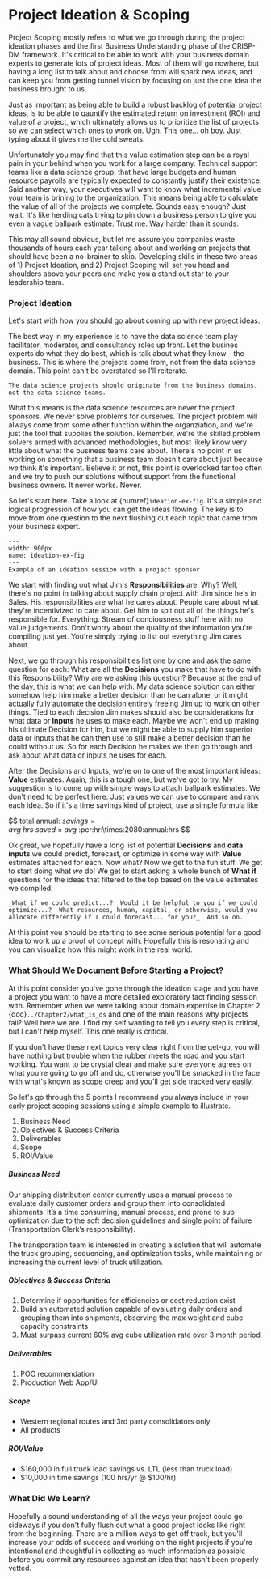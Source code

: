 # Project Ideation & Scoping

Project Scoping mostly refers to what we go through during the project ideation phases and the first Business Understanding phase of the CRISP-DM framework.  It's critical to be able to work with your business domain experts to generate lots of project ideas.  Most of them will go nowhere, but having a long list to talk about and choose from will spark new ideas, and can keep you from getting tunnel vision by focusing on just the one idea the business brought to us.  

Just as important as being able to build a robust backlog of potential project ideas, is to be able to qauntify the estimated return on investment (ROI) and value of a project, which ultimately allows us to prioritize the list of projects so we can select which ones to work on.  Ugh.  This one... oh boy.  Just typing about it gives me the cold sweats.

Unfortunately you may find that this value estimation step can be a royal pain in your behind when you work for a large company.  Technical support teams like a data science group, that have large budgets and human resource payrolls are typically expected to constantly justify their existence.  Said another way, your executives will want to know what incremental value your team is brining to the organization.  This means being able to calculate the value of all of the projects we complete.  Sounds easy enough?  Just wait.  It's like herding cats trying to pin down a business person to give you even a vague ballpark estimate.  Trust me.  Way harder than it sounds.

This may all sound obvious, but let me assure you companies waste thousands of hours each year talking about and working on projects that should have been a no-brainer to skip.  Developing skills in these two areas of 1) Project Ideation, and 2) Project Scoping will set you head and shoulders above your peers and make you a stand out star to your leadership team.

<h3>Project Ideation</h3>

Let's start with how you should go about coming up with new project ideas.  

The best way in my experience is to have the data science team play facilitator, moderator, and consultancy roles up front.  Let the busines experts do what they do best, which is talk about what they know - the business.  This is where the projects come from, not from the data science domain.  This point can't be overstated so I'll reiterate.

```{tip}
The data science projects should originate from the business domains, not the data science teams.
```

What this means is the data science resources are never the project sponsors.  We never solve problems for ourselves.  The project problem will always come from some other function within the organziation, and we're just the tool that supplies the solution.  Remember, we're the skilled problem solvers armed with advanced methodologies, but most likely know very little about what the business teams care about.  There's no point in us working on something that a business team doesn't care about just because _we_ think it's important.  Believe it or not, this point is overlooked far too often and we try to push our solutions without support from the functional business owners.  It never works.  Never.

So let's start here.  Take a look at {numref}`ideation-ex-fig`.  It's a simple and logical progression of how you can get the ideas flowing.  The key is to move from one question to the next flushing out each topic that came from your business expert.

```{figure} ../images/ideation_ex.png
---
width: 900px
name: ideation-ex-fig
---
Example of an ideation session with a project sponsor
```

We start with finding out what Jim's **Responsibilities** are.  Why?  Well, there's no point in talking about supply chain project with Jim since he's in Sales.  His responsibilities are what he cares about.  People care about what they're incentivized to care about.  Get him to spit out all of the things he's responsible for.  Everything.  Stream of conciousness stuff here with no value judgements.  Don't worry about the quality of the information you're compiling just yet.  You're simply trying to list out everything Jim cares about.

Next, we go through his responsibilities list one by one and ask the same question for each:  What are all the **Decisions** you make that have to do with this Responsibility?  Why are we asking this question?  Because at the end of the day, this is what we can help with.  My data science solution can either somehow help him make a better decision than he can alone, or it might actually fully automate the decision entirely freeing Jim up to work on other things.  Tied to each decision Jim makes should also be considerations for what data or **Inputs** he uses to make each.  Maybe we won't end up making his ultimate Decision for him, but we might be able to supply him superior data or inputs that he can then use to still make a better decision than he could without us.  So for each Decision he makes we then go through and ask about what data or inputs he uses for each.

After the Decisions and Inputs, we're on to one of the most important ideas:  **Value** estimates.  Again, this is a tough one, but we've got to try.  My suggestion is to come up with simple ways to attach ballpark estimates.  We don't need to be perfect here.  Just values we can use to compare and rank each idea.  So if it's a time savings kind of project, use a simple formula like 

$$
total\:annual\:$\:savings = avg\:hrs\:saved\:\times\:avg\:$\:per\:hr\:\times\:2080\:annual\:hrs 
$$
<br>

Ok great, we hopefully have a long list of potential **Decisions** and **data inputs** we could predict, forecast, or optimize in some way with **Value** estimates attached for each. Now what? Now we get to the fun stuff.  We get to start doing what _we_ do!  We get to start asking a whole bunch of **What if** questions for the ideas that filtered to the top based on the value estimates we compiled.

```{note}
_What if we could predict...?  Would it be helpful to you if we could optimize...?  What resources, human, capital, or otherwise, would you allocate differently if I could forecast... for you?_  And so on. 
```

At this point you should be starting to see some serious potential for a good idea to work up a proof of concept with.  Hopefully this is resonating and you can visualize how this might work in the real world.

<h3>What Should We Document Before Starting a Project?</h3>

At this point consider you've gone through the ideation stage and you have a project you want to have a more detailed exploratory fact finding session with.  Remember when we were talking about domain expertise in Chapter 2 {doc}`../Chapter2/what_is_ds` and one of the main reasons why projects fail?  Well here we are.  I find my self wanting to tell you every step is critical, but I can't help myself.  This one really is critical.

If you don't have these next topics very clear right from the get-go, you will have nothing but trouble when the rubber meets the road and you start working.  You want to be crystal clear and make sure everyone agrees on what you're going to go off and do, otherwise you'll be smacked in the face with what's known as scope creep and you'll get side tracked very easily.

So let's go through the 5 points I recommend you always include in your early project scoping sessions using a simple example to illustrate.

 1. Business Need
 2. Objectives & Success Criteria
 3. Deliverables
 4. Scope
 5. ROI/Value

<h5>Business Need</h5>

Our shipping distribution center currently uses a manual process to evaluate daily customer orders and group them into consolidated shipments.  It’s a time consuming, manual process, and prone to sub optimization due to the soft decision guidelines and single point of failure (Transportation Clerk’s responsibility).

The transporation team is interested in creating a solution that will automate the truck grouping, sequencing, and optimization tasks, while maintaining or increasing the current level of truck utilization.

<h5>Objectives & Success Criteria</h5>

 1. Determine if opportunities for efficiencies or cost reduction exist
 2. Build an automated solution capable of evaluating daily orders and grouping them into shipments, observing the max weight and cube capacity constraints
 3. Must surpass current 60% avg cube utilization rate over 3 month period

<h5>Deliverables</h5>

 1. POC recommendation
 2. Production Web App/UI

<h5>Scope</h5>

 - Western regional routes and 3rd party consolidators only
 - All products

<h5>ROI/Value</h5>

 - \$160,000 in full truck load savings vs. LTL (less than truck load)
 - \$10,000 in time savings (100 hrs/yr @ $100/hr)

<h3>What Did We Learn?</h3>

Hopefully a sound understanding of all the ways your project could go sideways if you don't fully flush out what a good project looks like right from the beginning.  There are a million ways to get off track, but you'll increase your odds of success and working on the right projects if you're intentional and thoughtful in collecting as much information as possible before you commit any resources against an idea that hasn't been properly vetted.

